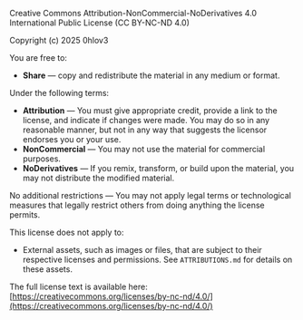 Creative Commons Attribution-NonCommercial-NoDerivatives 4.0 International Public License (CC BY-NC-ND 4.0)

Copyright (c) 2025 0hlov3

You are free to:

- **Share** — copy and redistribute the material in any medium or format.

Under the following terms:

- **Attribution** — You must give appropriate credit, provide a link to the license, and indicate if changes were made. You may do so in any reasonable manner, but not in any way that suggests the licensor endorses you or your use.
- **NonCommercial** — You may not use the material for commercial purposes.
- **NoDerivatives** — If you remix, transform, or build upon the material, you may not distribute the modified material.

No additional restrictions — You may not apply legal terms or technological measures that legally restrict others from doing anything the license permits.

This license does not apply to:

- External assets, such as images or files, that are subject to their respective licenses and permissions. See `ATTRIBUTIONS.md` for details on these assets.

The full license text is available here:
[https://creativecommons.org/licenses/by-nc-nd/4.0/](https://creativecommons.org/licenses/by-nc-nd/4.0/)
